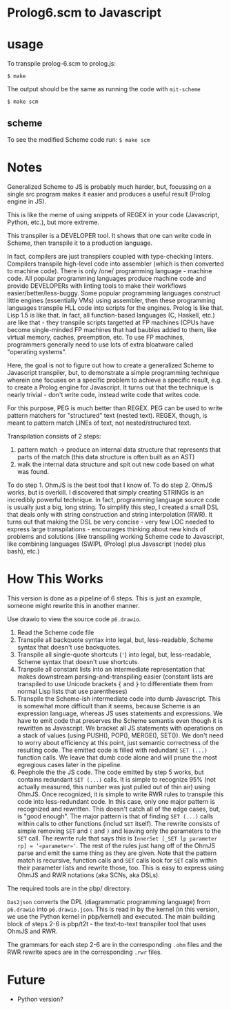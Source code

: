 # Prolog6.scm to Javascript

# usage
To transpile prolog-6.scm to prolog.js:

`$ make`

The output should be the same as running the code with `mit-scheme`

`$ make scm`

## scheme
To see the modified Scheme code run:
`$ make scm` 

# Notes
Generalized Scheme to JS is probably much harder, but, focussing on a single src program makes it easier and produces a useful result (Prolog engine in JS).

This is like the meme of using snippets of REGEX in your code (Javascript, Python, etc.), but more extreme.

This transpiler is a DEVELOPER tool. It shows that one can write code in Scheme, then transpile it to a production language.

In fact, compilers are just transpilers coupled with type-checking linters. Compilers transpile high-level code into assembler (which is then converted to machine code). There is only /one/ programming language - machine code. All popular programming languages produce machine code and provide DEVELOPERs with linting tools to make their workflows easier/better/less-buggy. Some popular programming languages construct little engines (essentially VMs) using assembler, then these programming languages transpile HLL code into scripts for the engines. Prolog is like that. Lisp 1.5 is like that. In fact, all function-based languages (C, Haskell, etc.) are like that - they transpile scripts targetted at FP machines (CPUs have become single-minded FP machines that had baubles added to them, like virtual memory, caches, preemption, etc. To use FP machines, programmers generally need to use lots of extra bloatware called "operating systems".

Here, the goal is not to figure out how to create a generalized Scheme to Javascript transpiler, but, to demonstrate a simple programming technique wherein one focuses on a specific problem to achieve a specific result, e.g. to create a Prolog engine for Javascript. It turns out that the technique is nearly trivial - don't write code, instead write code that writes code.

For this purpose, PEG is much better than REGEX. PEG can be used to write pattern matchers for "structured" text (nested text). REGEX, though, is meant to pattern match LINEs of text, not nested/structured text.

Transpilation consists of 2 steps:
1. pattern match -> produce an internal data structure that represents that parts of the match (this data structure is often built as an AST)
2. walk the internal data structure and spit out new code based on what was found.

To do step 1. OhmJS is the best tool that I know of.
To do step 2. OhmJS works, but is overkill. I discovered that simply creating STRINGs is an incredibly powerful technique. In fact, programming language source code is usually just a big, long string. To simplify this step, I created a small DSL that deals only with string construction and string interpolation (RWR). It turns out that making the DSL be very concise - very few LOC needed to express large transpilations - encourages thinking about new kinds of problems and solutions (like transpiling working Scheme code to Javascript, like combining languages (SWIPL (Prolog) plus Javascript (node) plus bash), etc.)

# How This Works
This version is done as a pipeline of 6 steps. This is just an example, someone might rewrite this in another manner.

Use drawio to view the source code `p6.drawio`.

1. Read the Scheme code file
2. Transpile all backquote syntax into legal, but, less-readable, Scheme syntax that doesn't use backquotes.
3. Transpile all single-quote shortcuts (`'`) into legal, but, less-readable, Scheme syntax that doesn't use shortcuts.
4. Tranpsile all constant lists into an intermediate representation that makes downstream parsing-and-transpiling easier (constant lists are transpiled to use Unicode brackets `⎨` and `⎬` to differentiate them from normal Lisp lists that use parentheses)
5. Transpile the Scheme-ish intermediate code into dumb Javascript. This is somewhat more difficult than it seems, because Scheme is an expression language, whereas JS uses statements and expressions. We have to emit code that preserves the Scheme semantis even though it is rewritten as Javascript. We bracket all JS statements with operations on a stack of values (using PUSH(), POP(), MERGE(), SET()). We don't need to worry about efficiency at this point, just semantic correctness of the resulting code. The emitted code is filled with redundant `SET (...)` function calls. We leave that dumb code alone and will prune the most egregious cases later in the pipeline.
6. Peephole the the JS code. The code emitted by step 5 works, but contains redundant `SET (...)` calls. It is simple to recognize 95% (not actually measured, this number was just pulled out of thin air) using OhmJS. Once recognized, it is simple to write RWR rules to transpile this code into less-redundant code. In this case, only one major pattern is recognized and rewritten. This doesn't catch all of the edge cases, but, is "good enough". The major pattern is that of finding `SET (...)` calls within calls to other functions (includ `SET` itself). The rewrite consists of simple removing `SET` and `(` and `)` and leaving only the parameters to the `SET` call. The rewrite rule that says this is `InnerSet [_SET lp parameter rp] = ‛«parameter»’`. The rest of the rules just hang off of the OhmJS parse and emit the same thing as they are given. Note that the pattern match is recursive, function calls and `SET` calls look for `SET` calls within their parameter lists and rewrite those, too. This is easy to express using OhmJS and RWR notations (aka SCNs, aka DSLs).

The required tools are in the pbp/ directory.

`Das2json` converts the DPL (diagrammatic programming language) from `p6.drawio` into `p6.drawio.json`. This is read in by the kernel (in this version, we use the Python kernel in pbp/kernel) and executed. The main building block of steps 2-6 is pbp/t2t - the text-to-text transpiler tool that uses OhmJS and RWR.

The grammars for each step 2-6 are in the corresponding `.ohm` files and the RWR rewrite specs are in the corresponding `.rwr` files.

# Future
- Python version?
